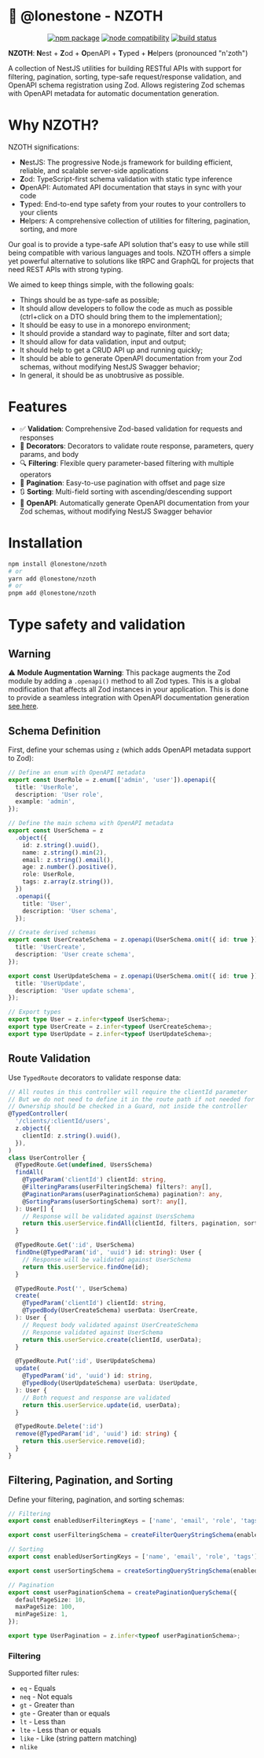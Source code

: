 # 🐙 @lonestone - NZOTH

<p align="center">
  <a href="https://npmjs.com/package/@lonestone/nzoth"><img src="https://img.shields.io/npm/v/@lonestone/nzoth.svg" alt="npm package"></a>
  <a href="https://nodejs.org/en/about/previous-releases"><img src="https://img.shields.io/node/v/@lonestone/nzoth.svg" alt="node compatibility"></a>
  <a href="https://github.com/lonestone/nzoth/actions/workflows/ci.yml"><img src="https://github.com/lonestone/nzoth/actions/workflows/ci.yml/badge.svg?branch=main" alt="build status"></a>
</p>

**NZOTH**: **N**est + **Z**od + **O**penAPI + **T**yped + **H**elpers
(pronounced "n'zoth")

A collection of NestJS utilities for building RESTful APIs with support for filtering, pagination, sorting, type-safe request/response validation, and OpenAPI schema registration using Zod. Allows registering Zod schemas with OpenAPI metadata for automatic documentation generation.

# Why NZOTH?

NZOTH significations:

- **N**estJS: The progressive Node.js framework for building efficient, reliable, and scalable server-side applications
- **Z**od: TypeScript-first schema validation with static type inference
- **O**penAPI: Automated API documentation that stays in sync with your code
- **T**yped: End-to-end type safety from your routes to your controllers to your clients
- **H**elpers: A comprehensive collection of utilities for filtering, pagination, sorting, and more

Our goal is to provide a type-safe API solution that's easy to use while still being compatible with various languages and tools. NZOTH offers a simple yet powerful alternative to solutions like tRPC and GraphQL for projects that need REST APIs with strong typing.

We aimed to keep things simple, with the following goals:

- Things should be as type-safe as possible;
- It should allow developers to follow the code as much as possible (ctrl+click on a DTO should bring them to the implementation);
- It should be easy to use in a monorepo environment;
- It should provide a standard way to paginate, filter and sort data;
- It should allow for data validation, input and output;
- It should help to get a CRUD API up and running quickly;
- It should be able to generate OpenAPI documentation from your Zod schemas, without modifying NestJS Swagger behavior;
- In general, it should be as unobtrusive as possible.

# Features

- ✅ **Validation**: Comprehensive Zod-based validation for requests and responses
- 🎯 **Decorators**: Decorators to validate route response, parameters, query params, and body
- 🔍 **Filtering**: Flexible query parameter-based filtering with multiple operators
- 📄 **Pagination**: Easy-to-use pagination with offset and page size
- 🔃 **Sorting**: Multi-field sorting with ascending/descending support
- 📄 **OpenAPI**: Automatically generate OpenAPI documentation from your Zod schemas, without modifying NestJS Swagger behavior

# Installation

```bash
npm install @lonestone/nzoth
# or
yarn add @lonestone/nzoth
# or
pnpm add @lonestone/nzoth
```

# Type safety and validation

## Warning

⚠️ **Module Augmentation Warning**: This package augments the Zod module by adding a `.openapi()` method to all Zod types. This is a global modification that affects all Zod instances in your application. This is done to provide a seamless integration with OpenAPI documentation generation [see here](./packages/core/src/server.ts).

## Schema Definition

First, define your schemas using `z` (which adds OpenAPI metadata support to Zod):

```typescript
// Define an enum with OpenAPI metadata
export const UserRole = z.enum(['admin', 'user']).openapi({
  title: 'UserRole',
  description: 'User role',
  example: 'admin',
});

// Define the main schema with OpenAPI metadata
export const UserSchema = z
  .object({
    id: z.string().uuid(),
    name: z.string().min(2),
    email: z.string().email(),
    age: z.number().positive(),
    role: UserRole,
    tags: z.array(z.string()),
  })
  .openapi({
    title: 'User',
    description: 'User schema',
  });

// Create derived schemas
export const UserCreateSchema = z.openapi(UserSchema.omit({ id: true }), {
  title: 'UserCreate',
  description: 'User create schema',
});

export const UserUpdateSchema = z.openapi(UserSchema.omit({ id: true }), {
  title: 'UserUpdate',
  description: 'User update schema',
});

// Export types
export type User = z.infer<typeof UserSchema>;
export type UserCreate = z.infer<typeof UserCreateSchema>;
export type UserUpdate = z.infer<typeof UserUpdateSchema>;
```

## Route Validation

Use `TypedRoute` decorators to validate response data:

```typescript
// All routes in this controller will require the clientId parameter
// But we do not need to define it in the route path if not needed for the route logic (See put)
// Ownership should be checked in a Guard, not inside the controller
@TypedController(
  '/clients/:clientId/users',
  z.object({
    clientId: z.string().uuid(),
  }),
)
class UserController {
  @TypedRoute.Get(undefined, UsersSchema)
  findAll(
    @TypedParam('clientId') clientId: string,
    @FilteringParams(userFilteringSchema) filters?: any[],
    @PaginationParams(userPaginationSchema) pagination?: any,
    @SortingParams(userSortingSchema) sort?: any[],
  ): User[] {
    // Response will be validated against UsersSchema
    return this.userService.findAll(clientId, filters, pagination, sort);
  }

  @TypedRoute.Get(':id', UserSchema)
  findOne(@TypedParam('id', 'uuid') id: string): User {
    // Response will be validated against UserSchema
    return this.userService.findOne(id);
  }

  @TypedRoute.Post('', UserSchema)
  create(
    @TypedParam('clientId') clientId: string,
    @TypedBody(UserCreateSchema) userData: UserCreate,
  ): User {
    // Request body validated against UserCreateSchema
    // Response validated against UserSchema
    return this.userService.create(clientId, userData);
  }

  @TypedRoute.Put(':id', UserUpdateSchema)
  update(
    @TypedParam('id', 'uuid') id: string,
    @TypedBody(UserUpdateSchema) userData: UserUpdate,
  ): User {
    // Both request and response are validated
    return this.userService.update(id, userData);
  }

  @TypedRoute.Delete(':id')
  remove(@TypedParam('id', 'uuid') id: string) {
    return this.userService.remove(id);
  }
}
```

## Filtering, Pagination, and Sorting

Define your filtering, pagination, and sorting schemas:

```typescript
// Filtering
export const enabledUserFilteringKeys = ['name', 'email', 'role', 'tags'] as const;

export const userFilteringSchema = createFilterQueryStringSchema(enabledUserFilteringKeys);

// Sorting
export const enabledUserSortingKeys = ['name', 'email', 'role', 'tags'];

export const userSortingSchema = createSortingQueryStringSchema(enabledUserSortingKeys);

// Pagination
export const userPaginationSchema = createPaginationQuerySchema({
  defaultPageSize: 10,
  maxPageSize: 100,
  minPageSize: 1,
});

export type UserPagination = z.infer<typeof userPaginationSchema>;
```

### Filtering

Supported filter rules:

- `eq` - Equals
- `neq` - Not equals
- `gt` - Greater than
- `gte` - Greater than or equals
- `lt` - Less than
- `lte` - Less than or equals
- `like` - Like (string pattern matching)
- `nlike`
